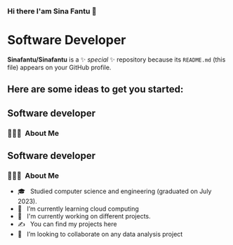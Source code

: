 ### Hi there I'am Sina Fantu 👋
<h1>Software Developer</h1>

**Sinafantu/Sinafantu** is a ✨ _special_ ✨ repository because its `README.md` (this file) appears on your GitHub profile.

<h2>Here are some ideas to get you started:</h2>

<h2>Software developer</h2>
<h3> 👨🏻‍💻 &nbsp;About Me </h3>
 <h2>Software developer</h2>
<h3> 👨🏻‍💻 &nbsp;About Me </h3>

-  🎓 &nbsp; Studied computer science and engineering (graduated on July 2023).
-  🌱 &nbsp; I’m currently learning cloud computing
-  🤔 &nbsp; I'm currently working on different projects.
- ✍ &nbsp; You can find my projects here
- 👯 &nbsp; I’m looking to collaborate on any data analysis project



